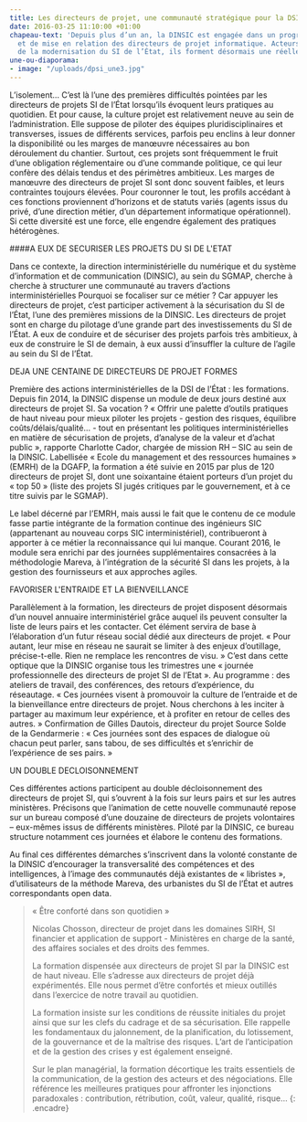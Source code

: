 ```yaml
---
title: Les directeurs de projet, une communauté stratégique pour la DSI de l’État
date: 2016-03-25 11:10:00 +01:00
chapeau-text: 'Depuis plus d’un an, la DINSIC est engagée dans un programme de formation
  et de mise en relation des directeurs de projet informatique. Acteurs fondamentaux
  de la modernisation du SI de l’État, ils forment désormais une réelle communauté. '
une-ou-diaporama:
- image: "/uploads/dpsi_une3.jpg"
---
```


L’isolement… C’est là l’une des premières difficultés pointées par les directeurs de projets SI de l’État lorsqu’ils évoquent leurs pratiques au quotidien. Et pour cause, la culture projet est relativement neuve au sein de l’administration. Elle suppose de piloter des équipes pluridisciplinaires et transverses, issues de différents services, parfois peu enclins à leur donner la disponibilité ou les marges de manœuvre nécessaires au bon déroulement du chantier. Surtout, ces projets sont fréquemment le fruit d’une obligation réglementaire ou d’une commande politique, ce qui leur confère des délais tendus et des périmètres ambitieux. Les marges de manœuvre des directeurs de projet SI sont donc souvent faibles, et leurs contraintes toujours élevées. Pour couronner le tout, les profils accédant à ces fonctions proviennent d’horizons et de statuts variés (agents issus du privé, d’une direction métier, d’un département informatique opérationnel). Si cette diversité est une force, elle engendre également des pratiques hétérogènes.

####A EUX DE SECURISER LES PROJETS DU SI DE L'ETAT 
 
Dans ce contexte, la direction interministérielle du numérique et du système d’information et de communication (DINSIC), au sein du SGMAP, cherche à cherche à structurer une communauté au travers d’actions interministérielles Pourquoi se focaliser sur ce métier ? Car appuyer les directeurs de projet, c’est participer activement à la sécurisation du SI de l’État, l’une des premières missions de la DINSIC. Les directeurs de projet sont en charge du pilotage d’une grande part des investissements du SI de l’État. A eux de conduire et de sécuriser des projets parfois très ambitieux, à eux de construire le SI de demain, à eux aussi d’insuffler la culture de l’agile au sein du SI de l’État.
 

DEJA UNE CENTAINE DE DIRECTEURS DE PROJET FORMES 

Première des actions interministérielles de la DSI de l’État : les formations. Depuis fin 2014, la DINSIC dispense un module de deux jours destiné aux directeurs de projet SI. Sa vocation ? « Offrir une palette d’outils pratiques de haut niveau pour mieux piloter les projets - gestion des risques, équilibre coûts/délais/qualité… - tout en présentant les politiques interministérielles en matière de sécurisation de projets, d’analyse de la valeur et d’achat public », rapporte Charlotte Cador, chargée de mission RH – SIC au sein de la DINSIC. Labellisée « Ecole du management et des ressources humaines » (EMRH) de la DGAFP, la formation a été suivie en 2015 par plus de 120 directeurs de projet SI, dont une soixantaine étaient porteurs d’un projet du « top 50 » (liste des projets SI jugés critiques par le gouvernement, et à ce titre suivis par le SGMAP).

Le label décerné par l’EMRH, mais aussi le fait que le contenu de ce module fasse partie intégrante de la formation continue des ingénieurs SIC (appartenant au nouveau corps SIC interministériel), contribueront à apporter à ce métier la reconnaissance qui lui manque. Courant 2016, le module sera enrichi par des journées supplémentaires consacrées à la méthodologie Mareva, à l’intégration de la sécurité SI dans les projets, à la gestion des fournisseurs et aux approches agiles.
 

FAVORISER L'ENTRAIDE ET LA BIENVEILLANCE 

Parallèlement à la formation, les directeurs de projet disposent désormais d’un nouvel annuaire interministériel grâce auquel ils peuvent consulter la liste de leurs pairs et les contacter. Cet élément servira de base à l’élaboration d’un futur réseau social dédié aux directeurs de projet. « Pour autant, leur mise en réseau ne saurait se limiter à des enjeux d’outillage, précise-t-elle. Rien ne remplace les rencontres de visu. » C’est dans cette optique que la DINSIC organise tous les trimestres une « journée professionnelle des directeurs de projet SI de l’Etat ». Au programme : des ateliers de travail, des conférences, des retours d’expérience, du réseautage. « Ces journées visent à promouvoir la culture de l’entraide et de la bienveillance entre directeurs de projet. Nous cherchons à les inciter à partager au maximum leur expérience, et à profiter en retour de celles des autres. » Confirmation de Gilles Dautois, directeur du projet Source Solde de la Gendarmerie : « Ces journées sont des espaces de dialogue où chacun peut parler, sans tabou, de ses difficultés et s’enrichir de l’expérience de ses pairs. »
 

UN DOUBLE DECLOISONNEMENT

Ces différentes actions participent au double décloisonnement des directeurs de projet SI, qui s’ouvrent à la fois sur leurs pairs et sur les autres ministères. Précisons que l’animation de cette nouvelle communauté repose sur un bureau composé d’une douzaine de directeurs de projets volontaires – eux-mêmes issus de différents ministères. Piloté par la DINSIC, ce bureau structure notamment ces journées et élabore le contenu des formations.

Au final ces différentes démarches s’inscrivent dans la volonté constante de la DINSIC d’encourager la transversalité des compétences et des intelligences, à l’image des communautés déjà existantes de « libristes », d’utilisateurs de la méthode Mareva, des urbanistes du SI de l’État et autres correspondants open data. 

 


> « Être conforté dans son quotidien » 
>
>Nicolas Chosson, directeur de projet dans les domaines SIRH, SI financier et application de support - Ministères en charge de la santé, des affaires sociales et des droits des femmes.
>
>
>La formation dispensée aux directeurs de projet SI par la DINSIC est de haut niveau. Elle s’adresse aux directeurs de projet déjà expérimentés. Elle nous permet d’être confortés et mieux outillés dans l’exercice de notre travail au quotidien.
>
> 
>
>La formation insiste sur les conditions de réussite initiales du projet ainsi que sur les clefs du cadrage et de sa sécurisation. Elle rappelle les fondamentaux du jalonnement, de la planification, du lotissement, de la gouvernance et de la maîtrise des risques. L’art de l’anticipation et de la gestion des crises y est également enseigné.
>
> 
>
>Sur le plan managérial, la formation décortique les traits essentiels de la communication, de la gestion des acteurs et des négociations. Elle référence les meilleures pratiques pour affronter les injonctions paradoxales : contribution, rétribution, coût, valeur, qualité, risque…
{: .encadre}
